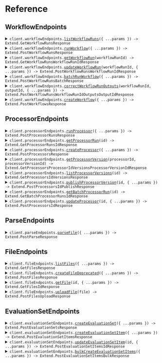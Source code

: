 # Reference

## WorkflowEndpoints

<details><summary><code>client.workflowEndpoints.<a href="/src/api/resources/workflowEndpoints/client/Client.ts">listWorkflowRuns</a>({ ...params }) -> Extend.GetWorkflowRunsResponse</code></summary>
<dl>
<dd>

#### 📝 Description

<dl>
<dd>

<dl>
<dd>

List runs of a Workflow. Workflows are sequences of steps that process files and data in a specific order to achieve a desired outcome. A WorkflowRun represents a single execution of a workflow against a file.

</dd>
</dl>
</dd>
</dl>

#### 🔌 Usage

<dl>
<dd>

<dl>
<dd>

```typescript
await client.workflowEndpoints.listWorkflowRuns({
    nextPageToken: "xK9mLPqRtN3vS8wF5hB2cQ==:zWvUxYjM4nKpL7aDgE9HbTcR2mAyX3/Q+CNkfBSw1dZ=",
});
```

</dd>
</dl>
</dd>
</dl>

#### ⚙️ Parameters

<dl>
<dd>

<dl>
<dd>

**request:** `Extend.GetWorkflowRunsRequest`

</dd>
</dl>

<dl>
<dd>

**requestOptions:** `WorkflowEndpoints.RequestOptions`

</dd>
</dl>
</dd>
</dl>

</dd>
</dl>
</details>

<details><summary><code>client.workflowEndpoints.<a href="/src/api/resources/workflowEndpoints/client/Client.ts">runWorkflow</a>({ ...params }) -> Extend.PostWorkflowRunsResponse</code></summary>
<dl>
<dd>

#### 📝 Description

<dl>
<dd>

<dl>
<dd>

Run a Workflow with files. A Workflow is a sequence of steps that process files and data in a specific order to achieve a desired outcome. A WorkflowRun will be created for each file processed. A WorkflowRun represents a single execution of a workflow against a file.

</dd>
</dl>
</dd>
</dl>

#### 🔌 Usage

<dl>
<dd>

<dl>
<dd>

```typescript
await client.workflowEndpoints.runWorkflow({
    workflowId: "workflow_id_here",
});
```

</dd>
</dl>
</dd>
</dl>

#### ⚙️ Parameters

<dl>
<dd>

<dl>
<dd>

**request:** `Extend.PostWorkflowRunsRequest`

</dd>
</dl>

<dl>
<dd>

**requestOptions:** `WorkflowEndpoints.RequestOptions`

</dd>
</dl>
</dd>
</dl>

</dd>
</dl>
</details>

<details><summary><code>client.workflowEndpoints.<a href="/src/api/resources/workflowEndpoints/client/Client.ts">getWorkflowRun</a>(workflowRunId) -> Extend.GetWorkflowRunsWorkflowRunIdResponse</code></summary>
<dl>
<dd>

#### 📝 Description

<dl>
<dd>

<dl>
<dd>

Once a workflow has been run, you can check the status and output of a specific WorkflowRun.

</dd>
</dl>
</dd>
</dl>

#### 🔌 Usage

<dl>
<dd>

<dl>
<dd>

```typescript
await client.workflowEndpoints.getWorkflowRun("workflow_run_id_here");
```

</dd>
</dl>
</dd>
</dl>

#### ⚙️ Parameters

<dl>
<dd>

<dl>
<dd>

**workflowRunId:** `string`

The ID of the WorkflowRun that was outputted after a Workflow was run through the API. The ID will start with "workflow_run". This ID can be found when creating a WorkflowRun via API, or when viewing the "history" tab of a workflow on the Extend platform.

Example: `"workflow_run_8k9m-xyzAB_Pqrst-Nvw4"`

</dd>
</dl>

<dl>
<dd>

**requestOptions:** `WorkflowEndpoints.RequestOptions`

</dd>
</dl>
</dd>
</dl>

</dd>
</dl>
</details>

<details><summary><code>client.workflowEndpoints.<a href="/src/api/resources/workflowEndpoints/client/Client.ts">updateWorkflowRun</a>(workflowRunId, { ...params }) -> Extend.PostWorkflowRunsWorkflowRunIdResponse</code></summary>
<dl>
<dd>

#### 📝 Description

<dl>
<dd>

<dl>
<dd>

You can update the name and metadata of an in progress WorkflowRun at any time using this endpoint.

</dd>
</dl>
</dd>
</dl>

#### 🔌 Usage

<dl>
<dd>

<dl>
<dd>

```typescript
await client.workflowEndpoints.updateWorkflowRun("workflow_run_id_here");
```

</dd>
</dl>
</dd>
</dl>

#### ⚙️ Parameters

<dl>
<dd>

<dl>
<dd>

**workflowRunId:** `string`

The ID of the WorkflowRun. This ID will start with "workflow_run". This ID can be found in the API response when creating a Workflow Run, or in the "history" tab of a workflow on the Extend platform.

Example: `"workflow_run_8k9m-xyzAB_Pqrst-Nvw4"`

</dd>
</dl>

<dl>
<dd>

**request:** `Extend.PostWorkflowRunsWorkflowRunIdRequest`

</dd>
</dl>

<dl>
<dd>

**requestOptions:** `WorkflowEndpoints.RequestOptions`

</dd>
</dl>
</dd>
</dl>

</dd>
</dl>
</details>

<details><summary><code>client.workflowEndpoints.<a href="/src/api/resources/workflowEndpoints/client/Client.ts">batchRunWorkflow</a>({ ...params }) -> Extend.PostWorkflowRunsBatchResponse</code></summary>
<dl>
<dd>

#### 📝 Description

<dl>
<dd>

<dl>
<dd>

This endpoint allows you to efficiently initiate large batches of workflow runs in a single request (up to 1,000 in a single request, but you can queue up multiple batches in rapid succession). It accepts an array of inputs, each containing a file and metadata pair. The primary use case for this endpoint is for doing large bulk runs of >1000 files at a time that can process over the course of a few hours without needing to manage rate limits that would likely occur using the primary run endpoint.

Unlike the single [Run Workflow](/developers/api-reference/workflow-endpoints/run-workflow) endpoint which returns the details of the created workflow runs immediately, this batch endpoint returns a `batchId`.

Our recommended usage pattern is to integrate with [Webhooks](/developers/webhooks/configuration) for consuming results, using the `metadata` and `batchId` to match up results to the original inputs in your downstream systems. However, you can integrate in a polling mechanism by using a combination of the [List Workflow Runs](/developers/workflow-endpoints/list-workflow-runs) endpoint to fetch all runs via a batch, and then [Get Workflow Run](/developers/workflow-endpoints/get-workflow-run) to fetch the full outputs each run.

**Processing and Monitoring:**
Upon successful submission, the endpoint returns a `batchId`. The individual workflow runs are then queued for processing.

- **Monitoring:** Track the progress and consume results of individual runs using [Webhooks](/developers/webhooks/configuration). Subscribe to events like `workflow_run.completed`, `workflow_run.failed`, etc. The webhook payload for these events will include the corresponding `batchId` and the `metadata` you provided for each input.
- **Fetching Results:** You can also use the [List Workflow Runs](/developers/api-reference/workflow-endpoints/list-workflow-runs) endpoint and filter using the `batchId` query param.

**Error Responses**

Common errors include:

**400 Bad Request**: Invalid request body (e.g., missing required fields, array size limits exceeded, issues with `fileUrl` or `fileId`). The response body will contain an `error` message detailing the specific validation issues. Can also indicate issues accessing a provided `fileUrl`.

**401 Unauthorized**: Missing or invalid API token.

**403 Forbidden**: The API token does not have permission to access the specified workflow.

**404 Not Found**: The specified `workflowId` or `version` does not exist.

**429 Too Many Requests**: The request was rate limited. Please try again later.

**500 Internal Server Error**: An unexpected error occurred on the server.

</dd>
</dl>
</dd>
</dl>

#### 🔌 Usage

<dl>
<dd>

<dl>
<dd>

```typescript
await client.workflowEndpoints.batchRunWorkflow({
    workflowId: "workflow_id_here",
    inputs: [{}],
});
```

</dd>
</dl>
</dd>
</dl>

#### ⚙️ Parameters

<dl>
<dd>

<dl>
<dd>

**request:** `Extend.PostWorkflowRunsBatchRequest`

</dd>
</dl>

<dl>
<dd>

**requestOptions:** `WorkflowEndpoints.RequestOptions`

</dd>
</dl>
</dd>
</dl>

</dd>
</dl>
</details>

<details><summary><code>client.workflowEndpoints.<a href="/src/api/resources/workflowEndpoints/client/Client.ts">correctWorkflowRunOutputs</a>(workflowRunId, outputId, { ...params }) -> Extend.PostWorkflowRunsWorkflowRunIdOutputsOutputIdResponse</code></summary>
<dl>
<dd>

#### 📝 Description

<dl>
<dd>

<dl>
<dd>

Use this endpoint to submit corrected outputs for a WorkflowRun for future processor evaluation and tuning in Extend.

If you are using our Human-in-the-loop workflow review, then we already will be collecting your operator submitted corrections. However, if you are receiving data via the API without human review, there could be incorrect outputs that you would like to correct for future usage in evaluation and tuning within the Extend platform. This endpoint allows you to submit corrected outputs for a WorkflowRun, by providing the correct output for a given output ID.

The output ID, would be found in a given entry within the outputs arrays of a Workflow Run payload. The ID would look something like `dpr_gwkZZNRrPgkjcq0y-***`.

</dd>
</dl>
</dd>
</dl>

#### 🔌 Usage

<dl>
<dd>

<dl>
<dd>

```typescript
await client.workflowEndpoints.correctWorkflowRunOutputs("workflow_run_id_here", "output_id_here", {
    reviewedOutput: {
        value: {
            key: "value",
        },
        metadata: {
            key: {},
        },
    },
});
```

</dd>
</dl>
</dd>
</dl>

#### ⚙️ Parameters

<dl>
<dd>

<dl>
<dd>

**workflowRunId:** `string`

</dd>
</dl>

<dl>
<dd>

**outputId:** `string`

</dd>
</dl>

<dl>
<dd>

**request:** `Extend.PostWorkflowRunsWorkflowRunIdOutputsOutputIdRequest`

</dd>
</dl>

<dl>
<dd>

**requestOptions:** `WorkflowEndpoints.RequestOptions`

</dd>
</dl>
</dd>
</dl>

</dd>
</dl>
</details>

<details><summary><code>client.workflowEndpoints.<a href="/src/api/resources/workflowEndpoints/client/Client.ts">createWorkflow</a>({ ...params }) -> Extend.PostWorkflowsResponse</code></summary>
<dl>
<dd>

#### 📝 Description

<dl>
<dd>

<dl>
<dd>

Create a new workflow in Extend. Workflows are sequences of steps that process files and data in a specific order to achieve a desired outcome.

This endpoint will create a new workflow in Extend, which can then be configured and deployed. Typically, workflows are created from our UI, however this endpoint can be used to create workflows programmatically. Configuration of the flow still needs to be done in the dashboard.

</dd>
</dl>
</dd>
</dl>

#### 🔌 Usage

<dl>
<dd>

<dl>
<dd>

```typescript
await client.workflowEndpoints.createWorkflow({
    name: "Invoice Processing",
});
```

</dd>
</dl>
</dd>
</dl>

#### ⚙️ Parameters

<dl>
<dd>

<dl>
<dd>

**request:** `Extend.PostWorkflowsRequest`

</dd>
</dl>

<dl>
<dd>

**requestOptions:** `WorkflowEndpoints.RequestOptions`

</dd>
</dl>
</dd>
</dl>

</dd>
</dl>
</details>

## ProcessorEndpoints

<details><summary><code>client.processorEndpoints.<a href="/src/api/resources/processorEndpoints/client/Client.ts">runProcessor</a>({ ...params }) -> Extend.PostProcessorRunsResponse</code></summary>
<dl>
<dd>

#### 📝 Description

<dl>
<dd>

<dl>
<dd>

Run processors (extraction, classification, splitting, etc.) on a given document.

In general, the recommended way to integrate with Extend in production is via workflows, using the [Run Workflow](/developers/api-reference/workflow-endpoints/run-workflow) endpoint. This is due to several factors:

- file parsing/pre-processing will automatically be reused across multiple processors, which will give you simplicity and cost savings given that many use cases will require multiple processors to be run on the same document.
- workflows provide dedicated human in the loop document review, when needed.
- workflows allow you to model and manage your pipeline with a single endpoint and corresponding UI for modeling and monitoring.

However, there are a number of legitimate use cases and systems where it might be easier to model the pipeline via code and run processors directly. This endpoint is provided for this purpose.

Similar to workflow runs, processor runs are asynchronous and will return a status of `PROCESSING` until the run is complete. You can [configure webhooks](/developers/webhooks/configuration) to receive notifications when a processor run is complete or failed.

</dd>
</dl>
</dd>
</dl>

#### 🔌 Usage

<dl>
<dd>

<dl>
<dd>

```typescript
await client.processorEndpoints.runProcessor({
    processorId: "processor_id_here",
});
```

</dd>
</dl>
</dd>
</dl>

#### ⚙️ Parameters

<dl>
<dd>

<dl>
<dd>

**request:** `Extend.PostProcessorRunsRequest`

</dd>
</dl>

<dl>
<dd>

**requestOptions:** `ProcessorEndpoints.RequestOptions`

</dd>
</dl>
</dd>
</dl>

</dd>
</dl>
</details>

<details><summary><code>client.processorEndpoints.<a href="/src/api/resources/processorEndpoints/client/Client.ts">getProcessorRun</a>(id) -> Extend.GetProcessorRunsIdResponse</code></summary>
<dl>
<dd>

#### 📝 Description

<dl>
<dd>

<dl>
<dd>

Retrieve details about a specific processor run, including its status, outputs, and any edits made during review.

A common use case for this endpoint is to poll for the status and final output of an async processor run when using the [Run Processor](/developers/api-reference/processor-endpoints/run-processor) endpoint. For instance, if you do not want to not configure webhooks to receive the output via completion/failure events.

</dd>
</dl>
</dd>
</dl>

#### 🔌 Usage

<dl>
<dd>

<dl>
<dd>

```typescript
await client.processorEndpoints.getProcessorRun("processor_run_id_here");
```

</dd>
</dl>
</dd>
</dl>

#### ⚙️ Parameters

<dl>
<dd>

<dl>
<dd>

**id:** `string`

The unique identifier for this processor run. The ID will start with "dpr\_". This can be fetched from the API response when running a processor, or from the Extend UI in the "history" tab of a processor.

Example: `"dpr_Xj8mK2pL9nR4vT7qY5wZ"`

</dd>
</dl>

<dl>
<dd>

**requestOptions:** `ProcessorEndpoints.RequestOptions`

</dd>
</dl>
</dd>
</dl>

</dd>
</dl>
</details>

<details><summary><code>client.processorEndpoints.<a href="/src/api/resources/processorEndpoints/client/Client.ts">createProcessor</a>({ ...params }) -> Extend.PostProcessorsResponse</code></summary>
<dl>
<dd>

#### 📝 Description

<dl>
<dd>

<dl>
<dd>

Create a new processor in Extend, optionally cloning from an existing processor

</dd>
</dl>
</dd>
</dl>

#### 🔌 Usage

<dl>
<dd>

<dl>
<dd>

```typescript
await client.processorEndpoints.createProcessor({
    name: "My Processor Name",
    type: "EXTRACT",
});
```

</dd>
</dl>
</dd>
</dl>

#### ⚙️ Parameters

<dl>
<dd>

<dl>
<dd>

**request:** `Extend.PostProcessorsRequest`

</dd>
</dl>

<dl>
<dd>

**requestOptions:** `ProcessorEndpoints.RequestOptions`

</dd>
</dl>
</dd>
</dl>

</dd>
</dl>
</details>

<details><summary><code>client.processorEndpoints.<a href="/src/api/resources/processorEndpoints/client/Client.ts">getProcessorVersion</a>(processorId, processorVersionId) -> Extend.GetProcessorsProcessorIdVersionsProcessorVersionIdResponse</code></summary>
<dl>
<dd>

#### 📝 Description

<dl>
<dd>

<dl>
<dd>

Retrieve a specific version of a processor in Extend

</dd>
</dl>
</dd>
</dl>

#### 🔌 Usage

<dl>
<dd>

<dl>
<dd>

```typescript
await client.processorEndpoints.getProcessorVersion("processor_id_here", "processor_version_id_here");
```

</dd>
</dl>
</dd>
</dl>

#### ⚙️ Parameters

<dl>
<dd>

<dl>
<dd>

**processorId:** `string`

The ID of the processor. The ID will start with "dp\_".

Example: `"dp_Xj8mK2pL9nR4vT7qY5wZ"`

</dd>
</dl>

<dl>
<dd>

**processorVersionId:** `string`

The ID of the specific processor version to retrieve. The ID will start with "dpv\_".

Example: `"dpv_QYk6jgHA_8CsO8rVWhyNC"`

</dd>
</dl>

<dl>
<dd>

**requestOptions:** `ProcessorEndpoints.RequestOptions`

</dd>
</dl>
</dd>
</dl>

</dd>
</dl>
</details>

<details><summary><code>client.processorEndpoints.<a href="/src/api/resources/processorEndpoints/client/Client.ts">listProcessorVersions</a>(id) -> Extend.GetProcessorsIdVersionsResponse</code></summary>
<dl>
<dd>

#### 📝 Description

<dl>
<dd>

<dl>
<dd>

This endpoint allows you to fetch all versions of a given processor, including the current `draft` version.

Versions are typically returned in descending order of creation (newest first), but this should be confirmed in the actual implementation.
The `draft` version is the latest unpublished version of the processor, which can be published to create a new version. It might not have any changes from the last published version.

</dd>
</dl>
</dd>
</dl>

#### 🔌 Usage

<dl>
<dd>

<dl>
<dd>

```typescript
await client.processorEndpoints.listProcessorVersions("processor_id_here");
```

</dd>
</dl>
</dd>
</dl>

#### ⚙️ Parameters

<dl>
<dd>

<dl>
<dd>

**id:** `string`

The ID of the processor to retrieve versions for. The ID will start with "dp\_".

Example: `"dp_Xj8mK2pL9nR4vT7qY5wZ"`

</dd>
</dl>

<dl>
<dd>

**requestOptions:** `ProcessorEndpoints.RequestOptions`

</dd>
</dl>
</dd>
</dl>

</dd>
</dl>
</details>

<details><summary><code>client.processorEndpoints.<a href="/src/api/resources/processorEndpoints/client/Client.ts">publishProcessorVersion</a>(id, { ...params }) -> Extend.PostProcessorsIdPublishResponse</code></summary>
<dl>
<dd>

#### 📝 Description

<dl>
<dd>

<dl>
<dd>

This endpoint allows you to publish a new version of an existing processor. Publishing a new version creates a snapshot of the processor's current configuration and makes it available for use in workflows.

Publishing a new version does not automatically update existing workflows using this processor. You may need to manually update workflows to use the new version if desired.

</dd>
</dl>
</dd>
</dl>

#### 🔌 Usage

<dl>
<dd>

<dl>
<dd>

```typescript
await client.processorEndpoints.publishProcessorVersion("processor_id_here", {
    releaseType: "major",
});
```

</dd>
</dl>
</dd>
</dl>

#### ⚙️ Parameters

<dl>
<dd>

<dl>
<dd>

**id:** `string`

The ID of the processor to publish a new version for. The ID will start with "dp\_".

Example: `"dp_Xj8mK2pL9nR4vT7qY5wZ"`

</dd>
</dl>

<dl>
<dd>

**request:** `Extend.PostProcessorsIdPublishRequest`

</dd>
</dl>

<dl>
<dd>

**requestOptions:** `ProcessorEndpoints.RequestOptions`

</dd>
</dl>
</dd>
</dl>

</dd>
</dl>
</details>

<details><summary><code>client.processorEndpoints.<a href="/src/api/resources/processorEndpoints/client/Client.ts">getBatchProcessorRun</a>(id) -> Extend.GetBatchProcessorRunsIdResponse</code></summary>
<dl>
<dd>

#### 📝 Description

<dl>
<dd>

<dl>
<dd>

Retrieve details about a batch processor run, including evaluation runs

</dd>
</dl>
</dd>
</dl>

#### 🔌 Usage

<dl>
<dd>

<dl>
<dd>

```typescript
await client.processorEndpoints.getBatchProcessorRun("batch_processor_run_id_here");
```

</dd>
</dl>
</dd>
</dl>

#### ⚙️ Parameters

<dl>
<dd>

<dl>
<dd>

**id:** `string`

The unique identifier of the batch processor run to retrieve. The ID will always start with "bpr\_".

Example: `"bpr_Xj8mK2pL9nR4vT7qY5wZ"`

</dd>
</dl>

<dl>
<dd>

**requestOptions:** `ProcessorEndpoints.RequestOptions`

</dd>
</dl>
</dd>
</dl>

</dd>
</dl>
</details>

<details><summary><code>client.processorEndpoints.<a href="/src/api/resources/processorEndpoints/client/Client.ts">updateProcessor</a>(id, { ...params }) -> Extend.PostProcessorsIdResponse</code></summary>
<dl>
<dd>

#### 📝 Description

<dl>
<dd>

<dl>
<dd>

Update an existing processor in Extend

</dd>
</dl>
</dd>
</dl>

#### 🔌 Usage

<dl>
<dd>

<dl>
<dd>

```typescript
await client.processorEndpoints.updateProcessor("processor_id_here");
```

</dd>
</dl>
</dd>
</dl>

#### ⚙️ Parameters

<dl>
<dd>

<dl>
<dd>

**id:** `string`

The ID of the processor to update. The ID will start with "dp\_".

Example: `"dp_Xj8mK2pL9nR4vT7qY5wZ"`

</dd>
</dl>

<dl>
<dd>

**request:** `Extend.PostProcessorsIdRequest`

</dd>
</dl>

<dl>
<dd>

**requestOptions:** `ProcessorEndpoints.RequestOptions`

</dd>
</dl>
</dd>
</dl>

</dd>
</dl>
</details>

## ParseEndpoints

<details><summary><code>client.parseEndpoints.<a href="/src/api/resources/parseEndpoints/client/Client.ts">parseFile</a>({ ...params }) -> Extend.PostParseResponse</code></summary>
<dl>
<dd>

#### 📝 Description

<dl>
<dd>

<dl>
<dd>

Parse files to get cleaned, chunked target content (e.g. markdown).

The Parse endpoint allows you to convert documents into structured, machine-readable formats with fine-grained control over the parsing process. This endpoint is ideal for extracting cleaned document content to be used as context for downstream processing, e.g. RAG pipelines, custom ingestion pipelines, embeddings classification, etc.

Unlike processor and workflow runs, parsing is a synchronous endpoint and returns the parsed content in the response. Expected latency depends primarily on file size. This makes it suitable for workflows where you need immediate access to document content without waiting for asynchronous processing.

For more details, see the [Parse File guide](/developers/guides/parse).

</dd>
</dl>
</dd>
</dl>

#### 🔌 Usage

<dl>
<dd>

<dl>
<dd>

```typescript
await client.parseEndpoints.parseFile({
    file: {},
    config: {},
});
```

</dd>
</dl>
</dd>
</dl>

#### ⚙️ Parameters

<dl>
<dd>

<dl>
<dd>

**request:** `Extend.PostParseRequest`

</dd>
</dl>

<dl>
<dd>

**requestOptions:** `ParseEndpoints.RequestOptions`

</dd>
</dl>
</dd>
</dl>

</dd>
</dl>
</details>

## FileEndpoints

<details><summary><code>client.fileEndpoints.<a href="/src/api/resources/fileEndpoints/client/Client.ts">listFiles</a>({ ...params }) -> Extend.GetFilesResponse</code></summary>
<dl>
<dd>

#### 📝 Description

<dl>
<dd>

<dl>
<dd>

List files in your account. Files represent documents that have been uploaded to Extend. This endpoint returns a paginated response. You can use the `nextPageToken` to fetch subsequent results.

</dd>
</dl>
</dd>
</dl>

#### 🔌 Usage

<dl>
<dd>

<dl>
<dd>

```typescript
await client.fileEndpoints.listFiles({
    nextPageToken: "xK9mLPqRtN3vS8wF5hB2cQ==:zWvUxYjM4nKpL7aDgE9HbTcR2mAyX3/Q+CNkfBSw1dZ=",
});
```

</dd>
</dl>
</dd>
</dl>

#### ⚙️ Parameters

<dl>
<dd>

<dl>
<dd>

**request:** `Extend.GetFilesRequest`

</dd>
</dl>

<dl>
<dd>

**requestOptions:** `FileEndpoints.RequestOptions`

</dd>
</dl>
</dd>
</dl>

</dd>
</dl>
</details>

<details><summary><code>client.fileEndpoints.<a href="/src/api/resources/fileEndpoints/client/Client.ts">createFileDeprecated</a>({ ...params }) -> Extend.PostFilesResponse</code></summary>
<dl>
<dd>

#### 📝 Description

<dl>
<dd>

<dl>
<dd>

Create a new file in Extend for use in an evaluation set. This endpoint is deprecated, use /files/upload instead.

</dd>
</dl>
</dd>
</dl>

#### 🔌 Usage

<dl>
<dd>

<dl>
<dd>

```typescript
await client.fileEndpoints.createFileDeprecated({
    name: "name",
});
```

</dd>
</dl>
</dd>
</dl>

#### ⚙️ Parameters

<dl>
<dd>

<dl>
<dd>

**request:** `Extend.PostFilesRequest`

</dd>
</dl>

<dl>
<dd>

**requestOptions:** `FileEndpoints.RequestOptions`

</dd>
</dl>
</dd>
</dl>

</dd>
</dl>
</details>

<details><summary><code>client.fileEndpoints.<a href="/src/api/resources/fileEndpoints/client/Client.ts">getFile</a>(id, { ...params }) -> Extend.GetFilesIdResponse</code></summary>
<dl>
<dd>

#### 📝 Description

<dl>
<dd>

<dl>
<dd>

Fetch a file by its ID to obtain additional details and the raw file content.

</dd>
</dl>
</dd>
</dl>

#### 🔌 Usage

<dl>
<dd>

<dl>
<dd>

```typescript
await client.fileEndpoints.getFile("file_id_here");
```

</dd>
</dl>
</dd>
</dl>

#### ⚙️ Parameters

<dl>
<dd>

<dl>
<dd>

**id:** `string`

Extend's ID for the file. It will always start with `"file_"`. This ID is returned when creating a new File, or the value on the `fileId` field in a WorkflowRun.

Example: `"file_Xj8mK2pL9nR4vT7qY5wZ"`

</dd>
</dl>

<dl>
<dd>

**request:** `Extend.GetFilesIdRequest`

</dd>
</dl>

<dl>
<dd>

**requestOptions:** `FileEndpoints.RequestOptions`

</dd>
</dl>
</dd>
</dl>

</dd>
</dl>
</details>

<details><summary><code>client.fileEndpoints.<a href="/src/api/resources/fileEndpoints/client/Client.ts">uploadFile</a>(file) -> Extend.PostFilesUploadResponse</code></summary>
<dl>
<dd>

#### 📝 Description

<dl>
<dd>

<dl>
<dd>

Upload and create a new file in Extend.

This endpoint accepts file contents and registers them as a File in Extend, which can be used for [running workflows](/developers/api-reference/workflow-endpoints/run-workflow), [creating evaluation sets](/developers/api-reference/evaluation-set-endpoints/bulk-create-evaluation-set-items), [parsing](/developers/api-reference/parse-endpoints/parse-file), etc.

If an uploaded file is detected as a Word or PowerPoint document, it will be automatically converted to a PDF.

Supported file types can be found [here](/developers/guides/supported-file-types).

This endpoint requires multipart form encoding. Most HTTP clients will handle this encoding automatically (see the examples).

</dd>
</dl>
</dd>
</dl>

#### 🔌 Usage

<dl>
<dd>

<dl>
<dd>

```typescript
await client.fileEndpoints.uploadFile(fs.createReadStream("/path/to/your/file"));
```

</dd>
</dl>
</dd>
</dl>

#### ⚙️ Parameters

<dl>
<dd>

<dl>
<dd>

**file:** `File | fs.ReadStream | Blob`

</dd>
</dl>

<dl>
<dd>

**requestOptions:** `FileEndpoints.RequestOptions`

</dd>
</dl>
</dd>
</dl>

</dd>
</dl>
</details>

## EvaluationSetEndpoints

<details><summary><code>client.evaluationSetEndpoints.<a href="/src/api/resources/evaluationSetEndpoints/client/Client.ts">createEvaluationSet</a>({ ...params }) -> Extend.PostEvaluationSetsResponse</code></summary>
<dl>
<dd>

#### 📝 Description

<dl>
<dd>

<dl>
<dd>

Evaluation sets are collections of files and expected outputs that are used to evaluate the performance of a given processor in Extend. This endpoint will create a new evaluation set in Extend, which items can be added to using the [Create Evaluation Set Item](/developers/api-reference/evaluation-set-endpoints/create-evaluation-set-item) endpoint.

Note: it is not necessary to create an evaluation set via API. You can also create an evaluation set via the Extend dashboard and take the ID from there.

</dd>
</dl>
</dd>
</dl>

#### 🔌 Usage

<dl>
<dd>

<dl>
<dd>

```typescript
await client.evaluationSetEndpoints.createEvaluationSet({
    name: "My Evaluation Set",
    description: "My Evaluation Set Description",
    processorId: "processor_id_here",
});
```

</dd>
</dl>
</dd>
</dl>

#### ⚙️ Parameters

<dl>
<dd>

<dl>
<dd>

**request:** `Extend.PostEvaluationSetsRequest`

</dd>
</dl>

<dl>
<dd>

**requestOptions:** `EvaluationSetEndpoints.RequestOptions`

</dd>
</dl>
</dd>
</dl>

</dd>
</dl>
</details>

<details><summary><code>client.evaluationSetEndpoints.<a href="/src/api/resources/evaluationSetEndpoints/client/Client.ts">createEvaluationSetItem</a>({ ...params }) -> Extend.PostEvaluationSetItemsResponse</code></summary>
<dl>
<dd>

#### 📝 Description

<dl>
<dd>

<dl>
<dd>

Evaluation set items are the individual files and expected outputs that are used to evaluate the performance of a given processor in Extend. This endpoint will create a new evaluation set item in Extend, which will be used during an evaluation run.

Best Practices for Outputs in Evaluation Sets:

- **Configure First, Output Later**
    - Always create and finalize your processor configuration before creating evaluation sets
    - Field IDs in outputs must match those defined in your processor configuration
- **Type Consistency**
    - Ensure output types exactly match your processor configuration
    - For example, if a field is configured as "currency", don't submit a simple number value
- **Field IDs**
    - Use the exact field IDs from your processor configuration
    - Create your own semantic IDs instead in the configs for each field/type instead of using the generated ones
- **Value**
    - Remember that all results are inside the value key of a result object, except the values within nested structures.
      </dd>
      </dl>
      </dd>
      </dl>

#### 🔌 Usage

<dl>
<dd>

<dl>
<dd>

```typescript
await client.evaluationSetEndpoints.createEvaluationSetItem({
    evaluationSetId: "evaluation_set_id_here",
    fileId: "file_id_here",
    expectedOutput: {
        value: {
            key: "value",
        },
        metadata: {
            key: {},
        },
    },
});
```

</dd>
</dl>
</dd>
</dl>

#### ⚙️ Parameters

<dl>
<dd>

<dl>
<dd>

**request:** `Extend.PostEvaluationSetItemsRequest`

</dd>
</dl>

<dl>
<dd>

**requestOptions:** `EvaluationSetEndpoints.RequestOptions`

</dd>
</dl>
</dd>
</dl>

</dd>
</dl>
</details>

<details><summary><code>client.evaluationSetEndpoints.<a href="/src/api/resources/evaluationSetEndpoints/client/Client.ts">updateEvaluationSetItem</a>(id, { ...params }) -> Extend.PostEvaluationSetItemsIdResponse</code></summary>
<dl>
<dd>

#### 📝 Description

<dl>
<dd>

<dl>
<dd>

If you need to change the expected output for a given evaluation set item, you can use this endpoint to update the item. This can be useful if you need to correct an error in the expected output or if the output of the processor has changed.

</dd>
</dl>
</dd>
</dl>

#### 🔌 Usage

<dl>
<dd>

<dl>
<dd>

```typescript
await client.evaluationSetEndpoints.updateEvaluationSetItem("evaluation_set_item_id_here", {
    expectedOutput: {
        value: {
            key: "value",
        },
        metadata: {
            key: {},
        },
    },
});
```

</dd>
</dl>
</dd>
</dl>

#### ⚙️ Parameters

<dl>
<dd>

<dl>
<dd>

**id:** `string`

The ID of the evaluation set item to update. The ID will start with "evi\_".

Example: `"evi_kR9mNP12Qw4yTv8BdR3H"`

</dd>
</dl>

<dl>
<dd>

**request:** `Extend.PostEvaluationSetItemsIdRequest`

</dd>
</dl>

<dl>
<dd>

**requestOptions:** `EvaluationSetEndpoints.RequestOptions`

</dd>
</dl>
</dd>
</dl>

</dd>
</dl>
</details>

<details><summary><code>client.evaluationSetEndpoints.<a href="/src/api/resources/evaluationSetEndpoints/client/Client.ts">bulkCreateEvaluationSetItems</a>({ ...params }) -> Extend.PostEvaluationSetItemsBulkResponse</code></summary>
<dl>
<dd>

#### 📝 Description

<dl>
<dd>

<dl>
<dd>

If you have a large number of files that you need to add to an evaluation set, you can use this endpoint to create multiple evaluation set items at once. This can be useful if you have a large dataset that you need to evaluate the performance of a processor against.

Note: you still need to create each File first using the file API.

</dd>
</dl>
</dd>
</dl>

#### 🔌 Usage

<dl>
<dd>

<dl>
<dd>

```typescript
await client.evaluationSetEndpoints.bulkCreateEvaluationSetItems({
    evaluationSetId: "evaluation_set_id_here",
    items: [
        {
            fileId: "file_id_here",
            expectedOutput: {
                value: {
                    key: "value",
                },
                metadata: {
                    key: {},
                },
            },
        },
    ],
});
```

</dd>
</dl>
</dd>
</dl>

#### ⚙️ Parameters

<dl>
<dd>

<dl>
<dd>

**request:** `Extend.PostEvaluationSetItemsBulkRequest`

</dd>
</dl>

<dl>
<dd>

**requestOptions:** `EvaluationSetEndpoints.RequestOptions`

</dd>
</dl>
</dd>
</dl>

</dd>
</dl>
</details>
